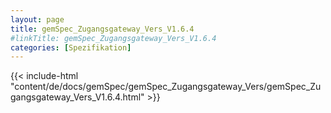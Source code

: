 ```yaml
---
layout: page
title: gemSpec_Zugangsgateway_Vers_V1.6.4
#linkTitle: gemSpec_Zugangsgateway_Vers_V1.6.4
categories: [Spezifikation]
---
```

{{< include-html "content/de/docs/gemSpec/gemSpec_Zugangsgateway_Vers/gemSpec_Zugangsgateway_Vers_V1.6.4.html" >}}